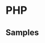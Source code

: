 # PHP
## Samples
<script src="https://gist-it.appspot.com/https://github.com/ymmmtym/engneer-tutorial/raw/master/scripts/php/array2json.php"></script>
<script src="https://gist-it.appspot.com/https://github.com/ymmmtym/engneer-tutorial/raw/master/scripts/php/index.php"></script>
<script src="https://gist-it.appspot.com/https://github.com/ymmmtym/engneer-tutorial/raw/master/scripts/php/replace.php"></script>
<script src="https://gist-it.appspot.com/https://github.com/ymmmtym/engneer-tutorial/raw/master/scripts/php/scraping.php"></script>